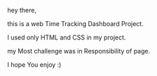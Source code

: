 hey there,

this is a web Time Tracking Dashboard Project.

I used only HTML and CSS in my project.

my Most challenge was in Responsibility of page.

I hope You enjoy :)